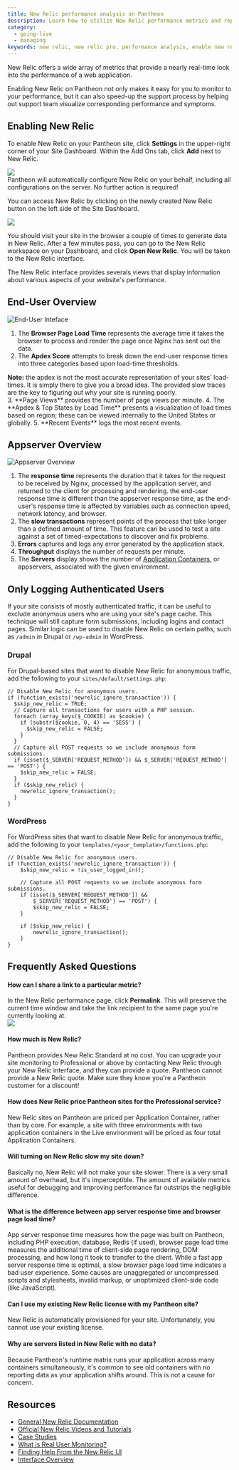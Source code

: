 ```yaml
---
title: New Relic performance analysis on Pantheon
description: Learn how to utilize New Relic performance metrics and reports for your Pantheon site.
category:
  - going-live
  - managing
keywords: new relic, new relic pro, performance analysis, enable new relic, what is new relic, add new relic, mysql performance, performance, authenticated users, how to log authenticated users, how to use new relic, using new relic, sql performance
---
```

New Relic offers a wide array of metrics that provide a nearly real-time look into the performance of a web application.

Enabling New Relic on Pantheon not only makes it easy for you to monitor to your performance, but it can also speed-up the support process by helping out support team visualize corresponding performance and symptoms.

## Enabling New Relic

To enable New Relic on your Pantheon site, click **Settings** in the upper-right corner of your Site Dashboard. Within the Add Ons tab, click **Add** next to New Relic.


![](/source/docs/assets/images/desk_images/218052.png)  
Pantheon will automatically configure New Relic on your behalf, including all configurations on the server. No further action is required!  


You can access New Relic by clicking on the newly created New Relic button on the left side of the Site Dashboard.  


 ![](/source/docs/assets/images/desk_images/280225.png)  


You should visit your site in the browser a couple of times to generate data in New Relic. After a few minutes pass, you can go to the New Relic workspace on your Dashboard, and click **Open New Relic**. You will be taken to the New Relic interface.

The New Relic interface provides severals views that display information about various aspects of your website's performance.

## End-User Overview

![End-User Inteface](/source/docs/assets/images/desk_images/78125.png)

1. The **Browser Page Load Time** represents the average time it takes the browser to process and render the page once Nginx has sent out the data. 
2. The **Apdex Score** attempts to break down the end-user response times into three categories based upon load-time thresholds.
<div class="alert alert-info" role="alert"> <strong>Note:</strong> the apdex is not the most accurate representation of your sites' load-times. It is simply there to give you a broad idea. The provided slow traces are the key to figuring out why your site is running poorly.</div>
3. **Page Views** provides the number of page views per minute.
4. The **Apdex & Top States by Load Time** presents a visualization of load times based on region; these can be viewed internally to the United States or globally.
5. **Recent Events** logs the most recent events.

## Appserver Overview

![Appserver Overview](/source/docs/assets/images/desk_images/77851.png)

1. The **response time** represents the duration that it takes for the request to be received by Nginx, processed by the application server, and returned to the client for processing and rendering. the end-user response time is different than the appserver response time, as the end-user's response time is affected by variables such as connection speed, network latency, and browser.
2. The **slow transactions** represent points of the process that take longer than a defined amount of time. This feature can be used to test a site against a set of timed-expectations to discover and fix problems.
3. **Errors** captures and logs any error generated by the application stack.
4. **Throughput** displays the number of requests per minute.
5. The **Servers** display shows the number of [Application Containers](/docs/articles/sites/all-about-application-containers), or appservers, associated with the given environment.

## Only Logging Authenticated Users

If your site consists of mostly authenticated traffic, it can be useful to exclude anonymous users who are using your site's page cache. This technique will still capture form submissions, including logins and contact pages. Similar logic can be used to disable New Relic on certain paths, such as `/admin` in Drupal or `/wp-admin` in WordPress.  

### Drupal
For Drupal-based sites that want to disable New Relic for anonymous traffic, add the following to your `sites/default/settings.php`:

```
// Disable New Relic for anonymous users.
if (function_exists('newrelic_ignore_transaction')) {
  $skip_new_relic = TRUE;
  // Capture all transactions for users with a PHP session.
  foreach (array_keys($_COOKIE) as $cookie) {
    if (substr($cookie, 0, 4) == 'SESS') {
      $skip_new_relic = FALSE;
    }
  }
  // Capture all POST requests so we include anonymous form submissions.
  if (isset($_SERVER['REQUEST_METHOD']) && $_SERVER['REQUEST_METHOD'] == 'POST') {
    $skip_new_relic = FALSE;
  }
  if ($skip_new_relic) {
    newrelic_ignore_transaction();
  }
}
```

### WordPress
For WordPress sites that want to disable New Relic for anonymous traffic, add the following to your `templates/<your_template>/functions.php`:

```
// Disable New Relic for anonymous users.
if (function_exists('newrelic_ignore_transaction')) {
    $skip_new_relic = !is_user_logged_in();

    // Capture all POST requests so we include anonymous form submissions.
    if (isset($_SERVER['REQUEST_METHOD']) &&
        $_SERVER['REQUEST_METHOD'] == 'POST') {
        $skip_new_relic = FALSE;
    }

    if ($skip_new_relic) {
        newrelic_ignore_transaction();
    }
}
```

## Frequently Asked Questions

#### How can I share a link to a particular metric?

In the New Relic performance page, click **Permalink**. This will preserve the current time window and take the link recipient to the same page you're currently looking at.  
 ![](/source/docs/assets/images/desk_images/218071.png)

#### How much is New Relic?

Pantheon provides New Relic Standard at no cost. You can upgrade your site monitoring to Professional or above by contacting New Relic through your New Relic interface, and they can provide a quote. Pantheon cannot provide a New Relic quote. Make sure they know you're a Pantheon customer for a discount!

#### How does New Relic price Pantheon sites for the Professional service?

New Relic sites on Pantheon are priced per Application Container, rather than by core. For example, a site with three environments with two application containers in the Live environment will be priced as four total Application Containers.

#### Will turning on New Relic slow my site down?

Basically no, New Relic will not make your site slower. There is a very small amount of overhead, but it's imperceptible. The amount of available metrics useful for debugging and improving performance far outstrips the negligible difference.

#### What is the difference between app server response time and browser page load time?

App server response time measures how the page was built on Pantheon, including PHP execution, database, Redis (if used), browser page load time measures the additional time of client-side page rendering, DOM processing, and how long it took to transfer to the client. While a fast app server response time is optimal, a slow browser page load time indicates a bad user experience. Some causes are unaggregated or uncompressed scripts and stylesheets, invalid markup, or unoptimized client-side code (like JavaScript).

#### Can I use my existing New Relic license with my Pantheon site?

New Relic is automatically provisioned for your site. Unfortunately, you cannot use your existing license.

#### Why are servers listed in New Relic with no data?

Because Pantheon's runtime matrix runs your application across many containers simultaneously, it's common to see old containers with no reporting data as your application shifts around. This is not a cause for concern.

## Resources

- [General New Relic Documentation](https://newrelic.com/docs/)
- [Official New Relic Videos and Tutorials](http://newrelic.com/resources/videos)
- [Case Studies](http://newrelic.com/resources/case-studies)
- [What is Real User Monitoring?](https://newrelic.com/docs/features/real-user-monitoring)
- [Finding Help From the New Relic UI](https://newrelic.com/docs/site/finding-help)
- [Interface Overview](https://newrelic.com/docs/site/the-new-relic-ui)
